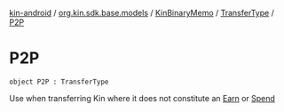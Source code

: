 [kin-android](../../../index.md) / [org.kin.sdk.base.models](../../index.md) / [KinBinaryMemo](../index.md) / [TransferType](index.md) / [P2P](./-p2-p.md)

# P2P

`object P2P : TransferType`

Use when transferring Kin where it does not constitute an [Earn](-earn.md) or [Spend](-spend.md)

